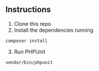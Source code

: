 ## Instructions

1. Clone this repo
2. Install the dependencies running

```
composer install
```

3. Run PHPUnit

```
vendor/bin/phpunit
```
